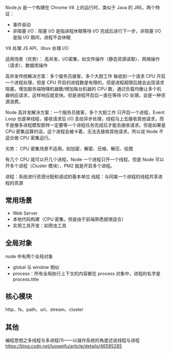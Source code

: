 Node.js 是一个构建在 Chrome V8 上的运行时，类似于 Java 的 JRE。两个特征：
- 事件驱动
- 非阻塞 I/O：阻塞 I/O 是指进程休眠等待 I/O 完成后进行下一步，非阻塞 I/O 是指 I/O 期间，进程不会休眠

V8 处理 JS API、libuv 处理 I/O

适用场景（优势）：
高并发、I/O密集，如文件操作（静态资源读取）、网络操作（请求）、数据库操作

高并发传统解决方案：多个服务员接客，多个大厨工作
每收到一个请求 CPU 开启一个进程处理，但是 CPU 开启的进程数是有限的，但是进程超限后就会出现请求阻塞。增加服务端物理机器数/增加每台机器的 CPU 数，通过负载均衡让多个机器响应请求，这样响应就变快。但是进程开启后一直在等待 I/O 处理，会是一种资源浪费。

Node 高并发解决方案：一个服务员接客，多个大厨工作
只开启一个进程，Event Loop 也是单线程，接收请求后 I/O 丢给异步处理，线程马上去接收其他请求，而不是像多进程模型那样一定要等一个进程任务完成后才能去接收请求。但是如果是 CPU 密集运算的话，这个进程会被卡着，无法去接收其他请求。所以说 Node 不适合做 CPU 密集运行。

劣势：
CPU 密集场景不适用，如加密、解密、压缩、解压、绘图

有几个 CPU 就可以开几个进程，Node 一个进程只开一个线程，但是 Node 可以开多个进程（Cluster 模块），PM2 就是开启多个进程。

进程：系统进行资源分配和调试的基本单位
线程：与同属一个进程的线程共享进程的资源

## 常用场景
- Web Server
- 本地代码构建（CPU 密集，但是由于前端熟悉就很适合）
- 实用工具开发：如爬虫工具

## 全局对象
node 中有两个全局对象

- global 与 window 相似
- process：所有全局执行上下文的内容都在 process 对象中，进程的名字是 process.title

## 核心模块
http、fs、path、url、stream、cluster

## 其他
编程思想之多线程与多进程(1)——以操作系统的角度述说线程与进程
https://blog.csdn.net/luoweifu/article/details/46595285
